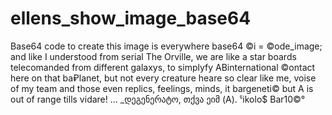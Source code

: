 # ellens_show_image_base64
Base64 code to create this image is everywhere base64 ©i = ©ode_image; and like I understood from serial The Orville, we are like a star boards telecomanded from different galaxys, to simplyfy ABinternational ©ontact here on that ba₽lanet, but not every creature heare so clear like me, voise of my team and those even replics, feelings, minds, it bargeneti© but A is out of range tills vidare! ... _დეგენერატო, თქვა ეიმ (A). ჼikolo$ Bar10©°
